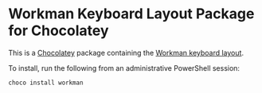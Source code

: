 # Workman Keyboard Layout Package for Chocolatey

This is a [Chocolatey](https://chocolatey.org/) package containing the [Workman
keyboard layout](https://workmanlayout.org/).

To install, run the following from an administrative PowerShell session:
```powershell
choco install workman
```